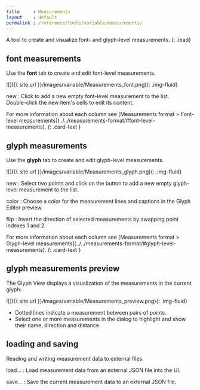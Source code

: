 ```yaml
---
title     : Measurements
layout    : default
permalink : /reference/tools/variable/measurements/
---
```


A tool to create and visualize font- and glyph-level measurements.
{: .lead}


font measurements
-----------------

Use the **font** tab to create and edit font-level measurements.

![]({{ site.url }}/images/variable/Measurements_font.png){: .img-fluid}

new
: Click to add a new empty font-level measurement to the list.  
  Double-click the new item's cells to edit its content.

<div class="alert alert-primary" role="alert" markdown='1'>
For more information about each column see [Measurements format > Font-level measurements](../../measurements-format/#font-level-measurements).
{: .card-text }
</div>


glyph measurements
------------------

Use the **glyph** tab to create and edit glyph-level measurements.

![]({{ site.url }}/images/variable/Measurements_glyph.png){: .img-fluid}

new
: Select two points and click on the button to add a new empty glyph-level measurement to the list.

color
: Choose a color for the measurement lines and captions in the Glyph Editor preview.

flip
: Invert the direction of selected measurements by swapping point indexes 1 and 2.

<div class="alert alert-primary" role="alert" markdown='1'>
For more information about each column see [Measurements format > Glyph-level measurements](../../measurements-format/#glyph-level-measurements).
{: .card-text }
</div>


glyph measurements preview
--------------------------

The Glyph View displays a visualization of the measurements in the current glyph:

![]({{ site.url }}/images/variable/Measurements_preview.png){: .img-fluid}

- Dotted lines indicate a measurement between pairs of points.
- Select one or more measurements in the dialog to highlight and show their name, direction and distance.


loading and saving
------------------

Reading and writing measurement data to external files.

load…
: Load measurement data from an external JSON file into the UI.

save…
: Save the current measurement data to an external JSON file.

